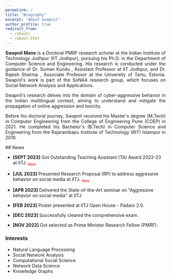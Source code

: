 ```yaml
---
permalink: /
title: "Biography"
excerpt: "About Swapnil"
author_profile: true
redirect_from: 
  - /about/
  - /about.html
---
```


<p align="justify"><strong>Swapnil Mane</strong> is a Doctoral PMRF research scholar at the Indian Institute of Technology Jodhpur (<a style="text-decoration: none;" href="https://www.iitj.ac.in/" target="_blank">IIT Jodhpur</a>), pursuing his Ph.D. in the <a style="text-decoration: none;" href="https://cse.iitj.ac.in/index.php/people/phd-students" target="_blank">Department of Computer Science and Engineering.</a>
His research is conducted under the guidance of <a style="text-decoration: none;" href="https://sumankundu.info/" target="_blank">Dr. Suman Kundu </a>, Assistant Professor at IIT Jodhpur, and <a style="text-decoration: none;" href="https://rajeshsharma.cs.ut.ee/" target="_blank">Dr. Rajesh Sharma </a>, Associate Professor at the University of Tartu, Estonia. Swapnil's work is part of the SoNAA research group, which focuses on Social Network Analysis and Applications.</p>

<p align="justify">
Swapnil's research delves into the domain of cyber-aggressive behavior in the Indian multilingual context, aiming to understand and mitigate the propagation of online aggression and toxicity. 
</p>

<p align="justify">Before his doctoral journey, Swapnil received his Master's degree (M.Tech) in Computer Engineering from the College of Engineering Pune (<a style="text-decoration: none;" href="http://www.coep.org.in/" target="_blank">COEP</a>) in 2021. He completed his Bachelor's (B.Tech) in Computer Science and Engineering from the Rajarambapu Institute of Technology (<a style="text-decoration: none;" href="https://www.ritindia.edu/" target="_blank">RIT</a>) Islampur in 2019.</p>


<div class="news-scroll" markdown="1">
## News
<ul style="list-style-type: square;">
<li>
<p><strong>[SEPT 2023]</strong> Got Outstanding Teaching Assistant (TA) Award 2022-23 at IITJ. <span style="color: red;"><sub>New</sub></span></p>
</li>
<li>
<p><strong>[JUL 2023]</strong> Presented Research Proposal (RP) to address aggressive behavior on social media at IITJ. <span style="color: red;"><sub>New</sub></span></p>
</li>
<li>
<p><strong>[APR 2023]</strong> Delivered the State-of-the-Art seminar on "Aggressive behavior on social media" at IITJ. </p>
</li>
<li>
<p><strong>[FEB 2023]</strong> Poster presented at IITJ Open House - Padaro 2.0. </p>
</li>
<li>
<p><strong>[DEC 2023]</strong> Successfully cleared the comprehensive exam.</p>
</li>
<li>
<p><strong>[NOV 2022]</strong> Got selected as Prime Minister Research Fellow (PMRF). </p>
</li>
</ul>
</div>



<div>
<h3> Interests </h3>
<ul>
<li>Natural Language Processing</li>
<li>Social Network Analysis</li>
<li>Computational Social Science</li>
<li>Network Data Science</li>
<li>Knowledge Graphs</li>
</ul>
</div>
